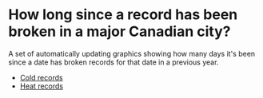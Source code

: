 # How long since a record has been broken in a major Canadian city?

A set of automatically updating graphics showing how many days it's been since a date has broken records for that date in a previous year.
* [Cold records](https://www.datawrapper.de/_/bulmP/)
* [Heat records](https://www.datawrapper.de/_/Zypiu/)